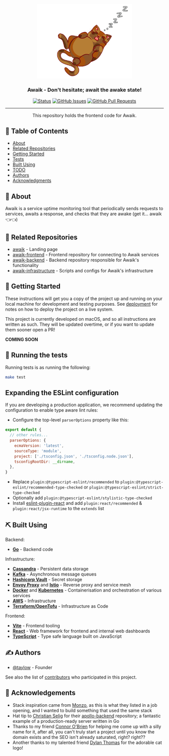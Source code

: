 <p align="center">
  <a href="" rel="noopener">
 <img width=300px src="https://raw.githubusercontent.com/taylow/awaik-backend/main/docs/img/awaikcat.png" alt="Awaik logo - fat cat sleeping"></a>
</p>

<h3 align="center">Awaik - Don't hesitate; await the awake state!</h3>

<div align="center">

[![Status](https://img.shields.io/badge/status-active-success.svg)]()
[![GitHub Issues](https://img.shields.io/github/issues/taylow/awaik-frontend.svg)](https://github.com/taylow/awaik-frontend/issues)
[![GitHub Pull Requests](https://img.shields.io/github/issues-pr/taylow/awaik-frontend.svg)](https://github.com/taylow/awaik-frontend/pulls)
<!-- [![License](https://img.shields.io/badge/license-CC--BY--NC--SA--4.0-blue)](/LICENSE) -->

</div>

---

<p align="center"> This repository holds the frontend code for Awaik.
    <br> 
</p>

## 📝 Table of Contents

- [About](#about)
- [Related Repositories](#related_repositories)
- [Getting Started](#getting_started)
- [Tests](#tests)
- [Built Using](#built_using)
- [TODO](../TODO.md)
- [Authors](#authors)
- [Acknowledgments](#acknowledgement)
<!-- - [Contributing](../CONTRIBUTING.md) -->
<!-- - [Deployment](#deployment) -->
<!-- - [Usage](#usage) -->

## 🧐 About <a name = "about"></a>

Awaik is a service uptime monitoring tool that periodically sends requests to services, awaits a response, and checks that they are awake (get it... awaik 👈👈)

## 💾 Related Repositories <a name = "related_repositories"></a>

- [awaik](https://github.com/taylow/awaik) - Landing page
- [awaik-frontend](https://github.com/taylow/awaik-frontend) - Frontend repository for connecting to Awaik services
- [awaik-backend](https://github.com/taylow/awaik-backend) - Backend repository responsible for Awaik's functionality
- [awaik-infrastructure](https://github.com/taylow/awaik-infrastructure) - Scripts and configs for Awaik's infrastructure

## 🏁 Getting Started <a name = "getting_started"></a>

These instructions will get you a copy of the project up and running on your local machine for development and testing purposes. See [deployment](#deployment) for notes on how to deploy the project on a live system.

This project is currently developed on macOS, and so all instructions are written as such. They will be updated overtime, or if you want to update them sooner open a PR!

**COMING SOON**

## 🔧 Running the tests <a name = "tests"></a>

Running tests is as running the following:

```sh
make test
```

<!-- Tests will also automatically run on pushes and pull requests. -->

<!-- ## 🎈 Usage <a name="usage"></a> -->

<!-- ## 🚀 Deployment <a name = "deployment"></a> -->

## Expanding the ESLint configuration

If you are developing a production application, we recommend updating the configuration to enable type aware lint rules:

- Configure the top-level `parserOptions` property like this:

```js
export default {
  // other rules...
  parserOptions: {
    ecmaVersion: 'latest',
    sourceType: 'module',
    project: ['./tsconfig.json', './tsconfig.node.json'],
    tsconfigRootDir: __dirname,
  },
}
```

- Replace `plugin:@typescript-eslint/recommended` to `plugin:@typescript-eslint/recommended-type-checked` or `plugin:@typescript-eslint/strict-type-checked`
- Optionally add `plugin:@typescript-eslint/stylistic-type-checked`
- Install [eslint-plugin-react](https://github.com/jsx-eslint/eslint-plugin-react) and add `plugin:react/recommended` & `plugin:react/jsx-runtime` to the `extends` list

## ⛏️ Built Using <a name = "built_using"></a>

Backend:

- [**Go**](http://golang.org/) - Backend code

Infrastructure:

- [**Cassandra**](http://cassandra.apache.org/) - Persistent data storage
- [**Kafka**](http://kafka.apache.org/) - Asynchronous message queues
- [**Hashicorp Vault**](https://www.vaultproject.io/) - Secret storage
- [**Envoy Proxy**](https://envoyproxy.io/) and [**Istio**](https://istio.io/) - Reverse proxy and service mesh
- [**Docker**](https://docker.com/) and [**Kubernetes**](http://kubernetes.io/) - Containerisation and orchestration of various services
- [**AWS**](http://aws.amazon.com/) - Infrastructure
- [**Terraform/OpenTofu**](https://opentofu.org/) - Infrastructure as Code

Frontend:

- [**Vite**](https://vitejs.dev/) - Frontend tooling
- [**React**](https://facebook.github.io/react/) - Web framework for frontend and internal web dashboards
- [**TypeScript**](https://www.typescriptlang.org/) - Type safe language built on JavaScript

## ✍️ Authors <a name = "authors"></a>

- [@taylow](https://github.com/taylow) - Founder

See also the list of [contributors](https://github.com/taylow/awaik-backend/contributors) who participated in this project.

## 🎉 Acknowledgements <a name = "acknowledgement"></a>

- Stack inspiration came from [Monzo](https://monzo.com/), as this is what they listed in a job opening, and I wanted to build something that used the same stack
- Hat tip to [Christian Selig](https://github.com/christianselig) for their [apollo-backend](https://github.com/christianselig/apollo-backend) repository; a fantastic example of a production-ready server written in Go
- Thanks to my friend [Connor O'Brien](https://connorobrienbusibddf.myportfolio.com/) for helping me come up with a silly name for it, after all, you can't truly start a project until you know the domain exists and the SEO isn't already saturated, right? right??
- Another thanks to my talented friend [Dylan Thomas](#) for the adorable cat logo!

<!-- From Vite setup
# React + TypeScript + Vite

This template provides a minimal setup to get React working in Vite with HMR and some ESLint rules.

Currently, two official plugins are available:

- [@vitejs/plugin-react](https://github.com/vitejs/vite-plugin-react/blob/main/packages/plugin-react/README.md) uses [Babel](https://babeljs.io/) for Fast Refresh
- [@vitejs/plugin-react-swc](https://github.com/vitejs/vite-plugin-react-swc) uses [SWC](https://swc.rs/) for Fast Refresh

## Expanding the ESLint configuration

If you are developing a production application, we recommend updating the configuration to enable type aware lint rules:

- Configure the top-level `parserOptions` property like this:

```js
export default {
  // other rules...
  parserOptions: {
    ecmaVersion: 'latest',
    sourceType: 'module',
    project: ['./tsconfig.json', './tsconfig.node.json'],
    tsconfigRootDir: __dirname,
  },
}
```

- Replace `plugin:@typescript-eslint/recommended` to `plugin:@typescript-eslint/recommended-type-checked` or `plugin:@typescript-eslint/strict-type-checked`
- Optionally add `plugin:@typescript-eslint/stylistic-type-checked`
- Install [eslint-plugin-react](https://github.com/jsx-eslint/eslint-plugin-react) and add `plugin:react/recommended` & `plugin:react/jsx-runtime` to the `extends` list -->
